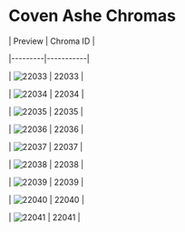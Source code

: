 # Coven Ashe Chromas


| Preview | Chroma ID |

|---------|-----------|

| ![22033](https://raw.communitydragon.org/latest/plugins/rcp-be-lol-game-data/global/default/v1/champion-chroma-images/22/22033.png) | 22033 |

| ![22034](https://raw.communitydragon.org/latest/plugins/rcp-be-lol-game-data/global/default/v1/champion-chroma-images/22/22034.png) | 22034 |

| ![22035](https://raw.communitydragon.org/latest/plugins/rcp-be-lol-game-data/global/default/v1/champion-chroma-images/22/22035.png) | 22035 |

| ![22036](https://raw.communitydragon.org/latest/plugins/rcp-be-lol-game-data/global/default/v1/champion-chroma-images/22/22036.png) | 22036 |

| ![22037](https://raw.communitydragon.org/latest/plugins/rcp-be-lol-game-data/global/default/v1/champion-chroma-images/22/22037.png) | 22037 |

| ![22038](https://raw.communitydragon.org/latest/plugins/rcp-be-lol-game-data/global/default/v1/champion-chroma-images/22/22038.png) | 22038 |

| ![22039](https://raw.communitydragon.org/latest/plugins/rcp-be-lol-game-data/global/default/v1/champion-chroma-images/22/22039.png) | 22039 |

| ![22040](https://raw.communitydragon.org/latest/plugins/rcp-be-lol-game-data/global/default/v1/champion-chroma-images/22/22040.png) | 22040 |

| ![22041](https://raw.communitydragon.org/latest/plugins/rcp-be-lol-game-data/global/default/v1/champion-chroma-images/22/22041.png) | 22041 |